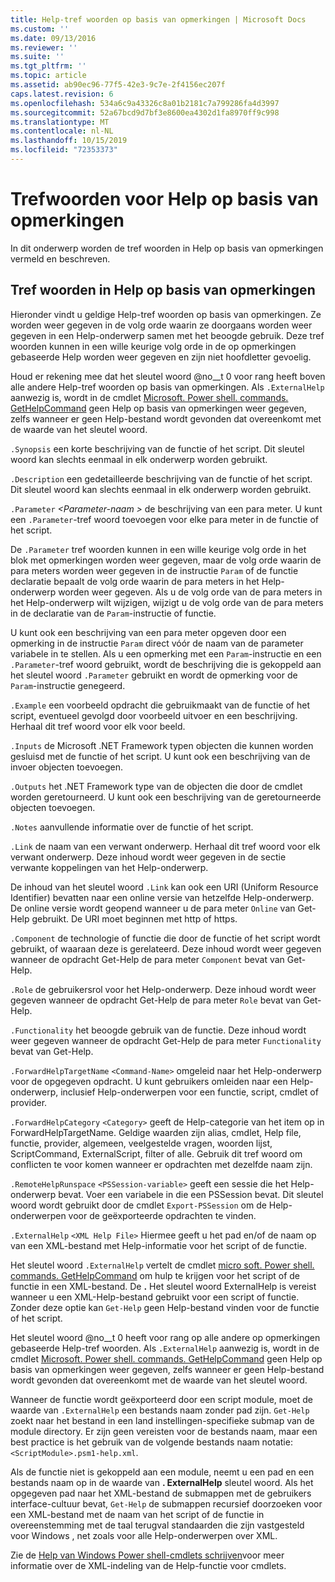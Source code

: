 ```yaml
---
title: Help-tref woorden op basis van opmerkingen | Microsoft Docs
ms.custom: ''
ms.date: 09/13/2016
ms.reviewer: ''
ms.suite: ''
ms.tgt_pltfrm: ''
ms.topic: article
ms.assetid: ab90ec96-77f5-42e3-9c7e-2f4156ec207f
caps.latest.revision: 6
ms.openlocfilehash: 534a6c9a43326c8a01b2181c7a799286fa4d3997
ms.sourcegitcommit: 52a67bcd9d7bf3e8600ea4302d1fa8970ff9c998
ms.translationtype: MT
ms.contentlocale: nl-NL
ms.lasthandoff: 10/15/2019
ms.locfileid: "72353373"
---
```

# <a name="comment-based-help-keywords"></a>Trefwoorden voor Help op basis van opmerkingen

In dit onderwerp worden de tref woorden in Help op basis van opmerkingen vermeld en beschreven.

## <a name="keywords-in-comment-based-help"></a>Tref woorden in Help op basis van opmerkingen

Hieronder vindt u geldige Help-tref woorden op basis van opmerkingen. Ze worden weer gegeven in de volg orde waarin ze doorgaans worden weer gegeven in een Help-onderwerp samen met het beoogde gebruik. Deze tref woorden kunnen in een wille keurige volg orde in de op opmerkingen gebaseerde Help worden weer gegeven en zijn niet hoofdletter gevoelig.

Houd er rekening mee dat het sleutel woord @no__t 0 voor rang heeft boven alle andere Help-tref woorden op basis van opmerkingen. Als `.ExternalHelp` aanwezig is, wordt in de cmdlet [Microsoft. Power shell. commands. GetHelpCommand](/dotnet/api/Microsoft.PowerShell.Commands.gethelpcommand) geen Help op basis van opmerkingen weer gegeven, zelfs wanneer er geen Help-bestand wordt gevonden dat overeenkomt met de waarde van het sleutel woord.

`.Synopsis` een korte beschrijving van de functie of het script. Dit sleutel woord kan slechts eenmaal in elk onderwerp worden gebruikt.

`.Description` een gedetailleerde beschrijving van de functie of het script. Dit sleutel woord kan slechts eenmaal in elk onderwerp worden gebruikt.

`.Parameter` *\<Parameter-naam >* de beschrijving van een para meter. U kunt een `.Parameter`-tref woord toevoegen voor elke para meter in de functie of het script.

De `.Parameter` tref woorden kunnen in een wille keurige volg orde in het blok met opmerkingen worden weer gegeven, maar de volg orde waarin de para meters worden weer gegeven in de instructie `Param` of de functie declaratie bepaalt de volg orde waarin de para meters in het Help-onderwerp worden weer gegeven. Als u de volg orde van de para meters in het Help-onderwerp wilt wijzigen, wijzigt u de volg orde van de para meters in de declaratie van de `Param`-instructie of functie.

U kunt ook een beschrijving van een para meter opgeven door een opmerking in de instructie `Param` direct vóór de naam van de parameter variabele in te stellen. Als u een opmerking met een `Param`-instructie en een `.Parameter`-tref woord gebruikt, wordt de beschrijving die is gekoppeld aan het sleutel woord `.Parameter` gebruikt en wordt de opmerking voor de `Param`-instructie genegeerd.

`.Example` een voorbeeld opdracht die gebruikmaakt van de functie of het script, eventueel gevolgd door voorbeeld uitvoer en een beschrijving. Herhaal dit tref woord voor elk voor beeld.

`.Inputs` de Microsoft .NET Framework typen objecten die kunnen worden gesluisd met de functie of het script. U kunt ook een beschrijving van de invoer objecten toevoegen.

`.Outputs` het .NET Framework type van de objecten die door de cmdlet worden geretourneerd. U kunt ook een beschrijving van de geretourneerde objecten toevoegen.

`.Notes` aanvullende informatie over de functie of het script.

`.Link` de naam van een verwant onderwerp. Herhaal dit tref woord voor elk verwant onderwerp. Deze inhoud wordt weer gegeven in de sectie verwante koppelingen van het Help-onderwerp.

De inhoud van het sleutel woord `.Link` kan ook een URI (Uniform Resource Identifier) bevatten naar een online versie van hetzelfde Help-onderwerp. De online versie wordt geopend wanneer u de para meter `Online` van Get-Help gebruikt. De URI moet beginnen met http of https.

`.Component` de technologie of functie die door de functie of het script wordt gebruikt, of waaraan deze is gerelateerd. Deze inhoud wordt weer gegeven wanneer de opdracht Get-Help de para meter `Component` bevat van Get-Help.

`.Role` de gebruikersrol voor het Help-onderwerp. Deze inhoud wordt weer gegeven wanneer de opdracht Get-Help de para meter `Role` bevat van Get-Help.

`.Functionality` het beoogde gebruik van de functie. Deze inhoud wordt weer gegeven wanneer de opdracht Get-Help de para meter `Functionality` bevat van Get-Help.

`.ForwardHelpTargetName` `<Command-Name>` omgeleid naar het Help-onderwerp voor de opgegeven opdracht. U kunt gebruikers omleiden naar een Help-onderwerp, inclusief Help-onderwerpen voor een functie, script, cmdlet of provider.

`.ForwardHelpCategory` `<Category>` geeft de Help-categorie van het item op in ForwardHelpTargetName. Geldige waarden zijn alias, cmdlet, Help file, functie, provider, algemeen, veelgestelde vragen, woorden lijst, ScriptCommand, ExternalScript, filter of alle. Gebruik dit tref woord om conflicten te voor komen wanneer er opdrachten met dezelfde naam zijn.

`.RemoteHelpRunspace` `<PSSession-variable>` geeft een sessie die het Help-onderwerp bevat. Voer een variabele in die een PSSession bevat. Dit sleutel woord wordt gebruikt door de cmdlet `Export-PSSession` om de Help-onderwerpen voor de geëxporteerde opdrachten te vinden.

`.ExternalHelp` `<XML Help File>` Hiermee geeft u het pad en/of de naam op van een XML-bestand met Help-informatie voor het script of de functie.

Het sleutel woord `.ExternalHelp` vertelt de cmdlet [micro soft. Power shell. commands. GetHelpCommand](/dotnet/api/Microsoft.PowerShell.Commands.gethelpcommand) om hulp te krijgen voor het script of de functie in een XML-bestand. De **.** Het sleutel woord ExternalHelp is vereist wanneer u een XML-Help-bestand gebruikt voor een script of functie. Zonder deze optie kan `Get-Help` geen Help-bestand vinden voor de functie of het script.

Het sleutel woord @no__t 0 heeft voor rang op alle andere op opmerkingen gebaseerde Help-tref woorden. Als `.ExternalHelp` aanwezig is, wordt in de cmdlet [Microsoft. Power shell. commands. GetHelpCommand](/dotnet/api/Microsoft.PowerShell.Commands.gethelpcommand) geen Help op basis van opmerkingen weer gegeven, zelfs wanneer er geen Help-bestand wordt gevonden dat overeenkomt met de waarde van het sleutel woord.

Wanneer de functie wordt geëxporteerd door een script module, moet de waarde van `.ExternalHelp` een bestands naam zonder pad zijn. `Get-Help` zoekt naar het bestand in een land instellingen-specifieke submap van de module directory. Er zijn geen vereisten voor de bestands naam, maar een best practice is het gebruik van de volgende bestands naam notatie: `<ScriptModule>.psm1-help.xml`.

Als de functie niet is gekoppeld aan een module, neemt u een pad en een bestands naam op in de waarde van **. ExternalHelp** sleutel woord. Als het opgegeven pad naar het XML-bestand de submappen met de gebruikers interface-cultuur bevat, `Get-Help` de submappen recursief doorzoeken voor een XML-bestand met de naam van het script of de functie in overeenstemming met de taal terugval standaarden die zijn vastgesteld voor Windows , net zoals voor alle Help-onderwerpen over XML.

Zie de [Help van Windows Power shell-cmdlets schrijven](./writing-help-for-windows-powershell-cmdlets.md)voor meer informatie over de XML-indeling van de Help-functie voor cmdlets.